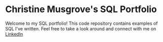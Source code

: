 # Christine Musgrove's SQL Portfolio

Welcome to my SQL portfolio! This code repository contains examples of SQL I've written. Feel free to take a look around and connect with me on [LinkedIn](https://www.linkedin.com/in/christinemusgrove/)
